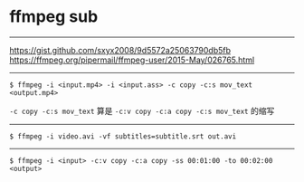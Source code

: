 # ffmpeg sub

---

https://gist.github.com/sxyx2008/9d5572a25063790db5fb
https://ffmpeg.org/pipermail/ffmpeg-user/2015-May/026765.html

---

```
$ ffmpeg -i <input.mp4> -i <input.ass> -c copy -c:s mov_text <output.mp4>
```

`-c copy -c:s mov_text` 算是 `-c:v copy -c:a copy -c:s mov_text` 的缩写

---

```
$ ffmpeg -i video.avi -vf subtitles=subtitle.srt out.avi
```

---

```
$ ffmpeg -i <input> -c:v copy -c:a copy -ss 00:01:00 -to 00:02:00 <output>
```
